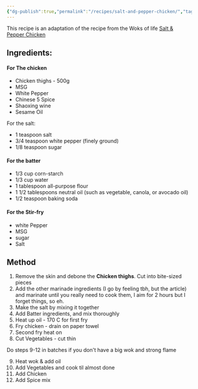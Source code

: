 ```yaml
---
{"dg-publish":true,"permalink":"/recipes/salt-and-pepper-chicken/","tags":["friedhicken","chinese","stirfry"]}
---
```



This recipe is an adaptation of the recipe from the Woks of life [Salt & Pepper Chicken](https://thewoksoflife.com/salt-pepper-chicken-chinese/#recipe) 
## Ingredients:

#### For The chicken
- Chicken thighs - 500g 
- MSG
- White Pepper
- Chinese 5 Spice 
- Shaoxing wine
- Sesame Oil

For the salt:
-  1 teaspoon salt
-  3/4 teaspoon white pepper (finely ground)
-  1/8 teaspoon sugar

#### For the batter
-  1/3 cup corn-starch
-  1/3 cup water
-  1 tablespoon all-purpose flour
-  1 1/2 tablespoons neutral oil (such as vegetable, canola, or avocado oil)
-  1/2 teaspoon baking soda
#### For the Stir-fry
- white Pepper
- MSG
- sugar
- Salt

## Method
1. Remove the skin and debone the **Chicken thighs**. Cut into bite-sized pieces
2. Add the other marinade ingredients (I go by feeling tbh, but the article) and marinate until you really need to cook them, I aim for 2 hours but I forget things, so eh.
3. Make the salt by mixing it together
4. Add Batter ingredients, and mix thoroughly
5. Heat up oil - 170 C for first fry
6. Fry chicken - drain on paper towel
7. Second fry heat on 
8. Cut Vegetables - cut thin

Do steps 9-12 in batches if you don't have a big wok and strong flame

9. Heat wok & add oil 
10. Add Vegetables and cook til almost done 
11. Add Chicken
12. Add Spice mix

